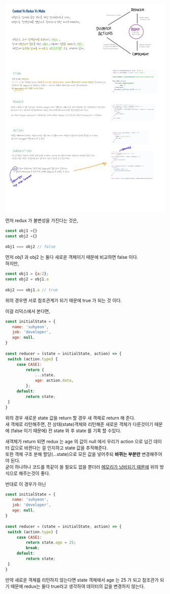 ![paperimg](redux-paper.jpg)

먼저 redux 가 불변성을 가진다는 것은, 

```javascript
const obj1 ={}
const obj2 ={}

obj1 === obj2 // false
```
먼저 obj1 과 obj2 는 둘다 새로운 객체이기 때문에 비교하면 false 이다.   
하지만,
```javascript
const obj1 = {a:2};
const obj2 = obj1.a

obj2 === obj1.a // true
```

위의 경우엔 서로 참조관계가 되기 때문에 true 가 되는 것 이다.    

이걸 리덕스에서 본다면, 

```javascript
const initialState = {
   name: 'suhyeon',
   job: 'developer',
   age: null,
}

const reducer = (state = initialState, action) => {
 switch (action.type) {
     case CASE1:
         return {
             ...state,
             age: action.data,
         };
     default:
         return state;
 }
}
```
위의 경우 새로운 state 값을 return 할 경우 새 객체로 return 해 준다.   
새 객체로 리턴해주면, 전 상태(state)객체와 리턴해준 새로운 객체가 다른것이기 때문에 (false 이기 때문에) 전 state 와 후 state 를 기록 할 수있다.    

새객체가 return 되면 redux 는
age 의 값이 null 에서 우리가 action 으로 넘긴 데이터 값으로 바뀐다는 걸 인지하고 state 값을 추적해준다.   
또한 객체 구조 분해 할당(...state)으로 모든 값을 넣어주되 **바뀌는 부분만** 변경해주어야 된다.     
굳이 하나하나 코드를 똑같이 쓸 필요도 없을 뿐더러 <u>메모리가 낭비되기 때문에</u> 위의 방식으로 해주는것이 좋다.

반대로 이 경우가 아닌

```javascript
const initialState = {
   name: 'suhyeon',
   job: 'developer',
   age: null,
}

const reducer = (state = initialState, action) => {
 switch (action.type) {
     case CASE1:
         return state.age = 25;
         break;
     default:
         return state;
 }
} 
```
만약 새로운 객체를 리턴하지 않는다면 state 객체에서 age 는 25 가 되고 참조관가 되기 때문에 redux는 둘다 true라고 생각하여 데이터의 값을 변경하지 않는다.   
